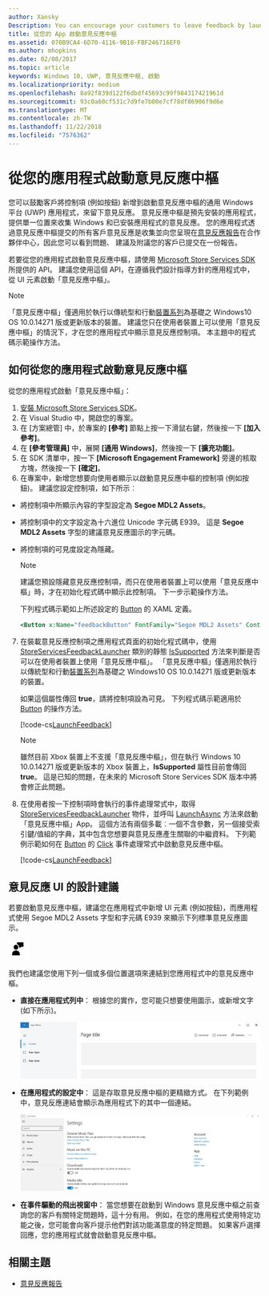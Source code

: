 ```yaml
---
author: Xansky
Description: You can encourage your customers to leave feedback by launching Feedback Hub from your app.
title: 從您的 App 啟動意見反應中樞
ms.assetid: 070B9CA4-6D70-4116-9B18-FBF246716EF0
ms.author: mhopkins
ms.date: 02/08/2017
ms.topic: article
keywords: Windows 10, UWP, 意見反應中樞, 啟動
ms.localizationpriority: medium
ms.openlocfilehash: 8a92f839d122f6dbdf45693c99f984317421961d
ms.sourcegitcommit: 93c0a60cf531c7d9fe7b00e7cf78df86906f9d6e
ms.translationtype: MT
ms.contentlocale: zh-TW
ms.lasthandoff: 11/22/2018
ms.locfileid: "7576362"
---
```

# <a name="launch-feedback-hub-from-your-app"></a>從您的應用程式啟動意見反應中樞

您可以鼓勵客戶將控制項 (例如按鈕) 新增到啟動意見反應中樞的通用 Windows 平台 (UWP) 應用程式，來留下意見反應。 意見反應中樞是預先安裝的應用程式，提供單一位置來收集 Windows 和已安裝應用程式的意見反應。 您的應用程式透過意見反應中樞提交的所有客戶意見反應是收集並向您呈現在[意見反應報告](../publish/feedback-report.md)在合作夥伴中心，因此您可以看到問題、 建議及附議您的客戶已提交在一份報告。

若要從您的應用程式啟動意見反應中樞，請使用 [Microsoft Store Services SDK](http://aka.ms/store-em-sdk) 所提供的 API。 建議您使用這個 API，在遵循我們設計指導方針的應用程式中，從 UI 元素啟動「意見反應中樞」。

> [!NOTE]
> 「意見反應中樞」僅適用於執行以傳統型和行動[裝置系列](https://msdn.microsoft.com/windows/uwp/get-started/universal-application-platform-guide#device-families)為基礎之 Windows10 OS 10.0.14271 版或更新版本的裝置。 建議您只在使用者裝置上可以使用「意見反應中樞」的情況下，才在您的應用程式中顯示意見反應控制項。 本主題中的程式碼示範操作方法。

## <a name="how-to-launch-feedback-hub-from-your-app"></a>如何從您的應用程式啟動意見反應中樞

從您的應用程式啟動「意見反應中樞」：

1. [安裝 Microsoft Store Services SDK](microsoft-store-services-sdk.md#install-the-sdk)。
2. 在 Visual Studio 中，開啟您的專案。
3. 在 \[方案總管\] 中，於專案的 **\[參考\]** 節點上按一下滑鼠右鍵，然後按一下 **\[加入參考\]**。
4. 在 **\[參考管理員\]** 中，展開 **\[通用 Windows\]**，然後按一下 **\[擴充功能\]**。
5. 在 SDK 清單中，按一下 **\[Microsoft Engagement Framework\]** 旁邊的核取方塊，然後按一下 **\[確定\]**。
6. 在專案中，新增您想要向使用者顯示以啟動意見反應中樞的控制項 (例如按鈕)。 建議您設定控制項，如下所示︰
  * 將控制項中所顯示內容的字型設定為 **Segoe MDL2 Assets**。
  * 將控制項中的文字設定為十六進位 Unicode 字元碼 E939。 這是 **Segoe MDL2 Assets** 字型的建議意見反應圖示的字元碼。
  * 將控制項的可見度設定為隱藏。
    > [!NOTE]
    > 建議您預設隱藏意見反應控制項，而只在使用者裝置上可以使用「意見反應中樞」時，才在初始化程式碼中顯示此控制項。 下一步示範操作方法。

    下列程式碼示範如上所述設定的 [Button](https://docs.microsoft.com/uwp/api/Windows.UI.Xaml.Controls.Button) 的 XAML 定義。

    ```XML
    <Button x:Name="feedbackButton" FontFamily="Segoe MDL2 Assets" Content="&#xE939;" HorizontalAlignment="Left" Margin="138,352,0,0" VerticalAlignment="Top" Visibility="Collapsed"  Click="feedbackButton_Click"/>
    ```

7. 在裝載意見反應控制項之應用程式頁面的初始化程式碼中，使用 [StoreServicesFeedbackLauncher](https://docs.microsoft.com/uwp/api/microsoft.services.store.engagement.storeservicesfeedbacklauncher) 類別的靜態 [IsSupported](https://docs.microsoft.com/uwp/api/microsoft.services.store.engagement.storeservicesfeedbacklauncher.issupported) 方法來判斷是否可以在使用者裝置上使用「意見反應中樞」。 「意見反應中樞」僅適用於執行以傳統型和行動[裝置系列](https://msdn.microsoft.com/windows/uwp/get-started/universal-application-platform-guide#device-families)為基礎之 Windows10 OS 10.0.14271 版或更新版本的裝置。

    如果這個屬性傳回 **true**，請將控制項設為可見。 下列程式碼示範適用於 [Button](https://msdn.microsoft.com/library/windows/apps/windows.ui.xaml.controls.button.aspx) 的操作方法。

    [!code-cs[LaunchFeedback](./code/StoreSDKSamples/cs/FeedbackPage.xaml.cs#ToggleFeedbackVisibility)]
      > [!NOTE]
      > 雖然目前 Xbox 裝置上不支援「意見反應中樞」，但在執行 Windows 10 10.0.14271 版或更新版本的 Xbox 裝置上，**IsSupported** 屬性目前會傳回 **true**。 這是已知的問題，在未來的 Microsoft Store Services SDK 版本中將會修正此問題。  

8. 在使用者按一下控制項時會執行的事件處理常式中，取得 [StoreServicesFeedbackLauncher](https://docs.microsoft.com/uwp/api/microsoft.services.store.engagement.storeservicesfeedbacklauncher) 物件，並呼叫 [LaunchAsync](https://docs.microsoft.com/uwp/api/microsoft.services.store.engagement.storeservicesfeedbacklauncher.launchasync) 方法來啟動「意見反應中樞」App。 這個方法有兩個多載︰一個不含參數，另一個接受索引鍵/值組的字典，其中包含您想要與意見反應產生關聯的中繼資料。 下列範例示範如何在 [Button](https://docs.microsoft.com/uwp/api/Windows.UI.Xaml.Controls.Button) 的 [Click](https://docs.microsoft.com/uwp/api/windows.ui.xaml.controls.primitives.buttonbase.click) 事件處理常式中啟動意見反應中樞。

    [!code-cs[LaunchFeedback](./code/StoreSDKSamples/cs/FeedbackPage.xaml.cs#FeedbackButtonClick)]

## <a name="design-recommendations-for-your-feedback-ui"></a>意見反應 UI 的設計建議

若要啟動意見反應中樞，建議您在應用程式中新增 UI 元素 (例如按鈕)，而應用程式使用 Segoe MDL2 Assets 字型和字元碼 E939 來顯示下列標準意見反應圖示。

![意見反應圖示](images/feedback_icon.PNG)

我們也建議您使用下列一個或多個位置選項來連結到您應用程式中的意見反應中樞。
* **直接在應用程式列中**： 根據您的實作，您可能只想要使用圖示，或新增文字 (如下所示)。

  ![意見反應圖示](images/feedback_appbar_placement.png)

* **在應用程式的設定中**： 這是存取意見反應中樞的更精緻方式。 在下列範例中，意見反應連結會顯示為應用程式下的其中一個連結。

  ![意見反應圖示](images/feedback_settings_placement.png)

* **在事件驅動的飛出視窗中**： 當您想要在啟動到 Windows 意見反應中樞之前查詢您的客戶有關特定問題時，這十分有用。 例如，在您的應用程式使用特定功能之後，您可能會向客戶提示他們對該功能滿意度的特定問題。 如果客戶選擇回應，您的應用程式就會啟動意見反應中樞。


## <a name="related-topics"></a>相關主題

* [意見反應報告](../publish/feedback-report.md)

